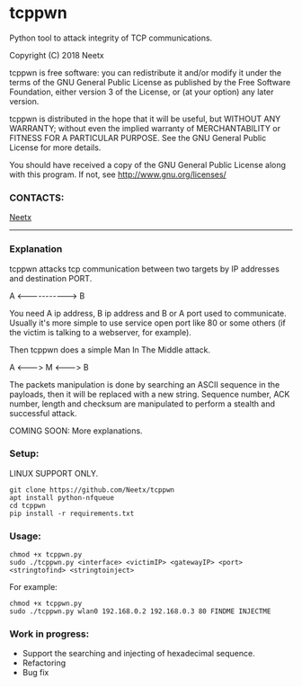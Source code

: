 tcppwn
===========

Python tool to attack integrity of TCP communications.<br/>

Copyright (C) 2018  Neetx

tcppwn is free software: you can redistribute it and/or modify
it under the terms of the GNU General Public License as published by
the Free Software Foundation, either version 3 of the License, or
(at your option) any later version.

tcppwn is distributed in the hope that it will be useful,
but WITHOUT ANY WARRANTY; without even the implied warranty of
MERCHANTABILITY or FITNESS FOR A PARTICULAR PURPOSE.  See the
GNU General Public License for more details.

You should have received a copy of the GNU General Public License
along with this program.  If not, see <http://www.gnu.org/licenses/>

### CONTACTS:
[Neetx](mailto:neetx@protonmail.com)

---

### Explanation

tcppwn attacks tcp communication between two targets by IP addresses and destination PORT.

A <-----------> B

You need A ip address, B ip address and B or A port used to communicate. Usually it's more simple to use service open port like 80 or some others (if the victim is talking to a webserver, for example).

Then tcppwn does a simple Man In The Middle attack.

A <---> M <---> B

The packets manipulation is done by searching an ASCII sequence in the payloads, then it will be replaced with a new string.
Sequence number, ACK number, length and checksum are manipulated to perform a stealth and successful attack.

COMING SOON: More explanations.

### Setup:

LINUX SUPPORT ONLY.

```
git clone https://github.com/Neetx/tcppwn
apt install python-nfqueue
cd tcppwn
pip install -r requirements.txt
```

### Usage:
```
chmod +x tcppwn.py
sudo ./tcppwn.py <interface> <victimIP> <gatewayIP> <port> <stringtofind> <stringtoinject>
```

For example:
```
chmod +x tcppwn.py
sudo ./tcppwn.py wlan0 192.168.0.2 192.168.0.3 80 FINDME INJECTME
```

### Work in progress:

- Support the searching and injecting of hexadecimal sequence.
- Refactoring
- Bug fix